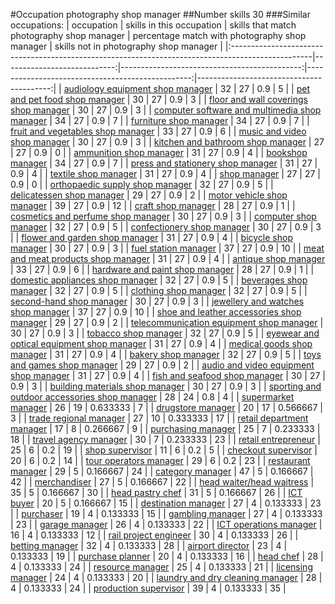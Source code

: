 #Occupation photography shop manager
##Number skills 30
###Similar occupations:
| occupation                                                                                        |   skills in this occupation |   skills that match photography shop manager |   percentage match with photography shop manager |   skills not in photography shop manager |
|:--------------------------------------------------------------------------------------------------|----------------------------:|---------------------------------------------:|-------------------------------------------------:|-----------------------------------------:|
| [audiology equipment shop manager](audiology_equipment_shop_manager.md)                           |                          32 |                                           27 |                                         0.9      |                                        5 |
| [pet and pet food shop manager](pet_and_pet_food_shop_manager.md)                                 |                          30 |                                           27 |                                         0.9      |                                        3 |
| [floor and wall coverings shop manager](floor_and_wall_coverings_shop_manager.md)                 |                          30 |                                           27 |                                         0.9      |                                        3 |
| [computer software and multimedia shop manager](computer_software_and_multimedia_shop_manager.md) |                          34 |                                           27 |                                         0.9      |                                        7 |
| [furniture shop manager](furniture_shop_manager.md)                                               |                          34 |                                           27 |                                         0.9      |                                        7 |
| [fruit and vegetables shop manager](fruit_and_vegetables_shop_manager.md)                         |                          33 |                                           27 |                                         0.9      |                                        6 |
| [music and video shop manager](music_and_video_shop_manager.md)                                   |                          30 |                                           27 |                                         0.9      |                                        3 |
| [kitchen and bathroom shop manager](kitchen_and_bathroom_shop_manager.md)                         |                          27 |                                           27 |                                         0.9      |                                        0 |
| [ammunition shop manager](ammunition_shop_manager.md)                                             |                          31 |                                           27 |                                         0.9      |                                        4 |
| [bookshop manager](bookshop_manager.md)                                                           |                          34 |                                           27 |                                         0.9      |                                        7 |
| [press and stationery shop manager](press_and_stationery_shop_manager.md)                         |                          31 |                                           27 |                                         0.9      |                                        4 |
| [textile shop manager](textile_shop_manager.md)                                                   |                          31 |                                           27 |                                         0.9      |                                        4 |
| [shop manager](shop_manager.md)                                                                   |                          27 |                                           27 |                                         0.9      |                                        0 |
| [orthopaedic supply shop manager](orthopaedic_supply_shop_manager.md)                             |                          32 |                                           27 |                                         0.9      |                                        5 |
| [delicatessen shop manager](delicatessen_shop_manager.md)                                         |                          29 |                                           27 |                                         0.9      |                                        2 |
| [motor vehicle shop manager](motor_vehicle_shop_manager.md)                                       |                          39 |                                           27 |                                         0.9      |                                       12 |
| [craft shop manager](craft_shop_manager.md)                                                       |                          28 |                                           27 |                                         0.9      |                                        1 |
| [cosmetics and perfume shop manager](cosmetics_and_perfume_shop_manager.md)                       |                          30 |                                           27 |                                         0.9      |                                        3 |
| [computer shop manager](computer_shop_manager.md)                                                 |                          32 |                                           27 |                                         0.9      |                                        5 |
| [confectionery shop manager](confectionery_shop_manager.md)                                       |                          30 |                                           27 |                                         0.9      |                                        3 |
| [flower and garden shop manager](flower_and_garden_shop_manager.md)                               |                          31 |                                           27 |                                         0.9      |                                        4 |
| [bicycle shop manager](bicycle_shop_manager.md)                                                   |                          30 |                                           27 |                                         0.9      |                                        3 |
| [fuel station manager](fuel_station_manager.md)                                                   |                          37 |                                           27 |                                         0.9      |                                       10 |
| [meat and meat products shop manager](meat_and_meat_products_shop_manager.md)                     |                          31 |                                           27 |                                         0.9      |                                        4 |
| [antique shop manager](antique_shop_manager.md)                                                   |                          33 |                                           27 |                                         0.9      |                                        6 |
| [hardware and paint shop manager](hardware_and_paint_shop_manager.md)                             |                          28 |                                           27 |                                         0.9      |                                        1 |
| [domestic appliances shop manager](domestic_appliances_shop_manager.md)                           |                          32 |                                           27 |                                         0.9      |                                        5 |
| [beverages shop manager](beverages_shop_manager.md)                                               |                          32 |                                           27 |                                         0.9      |                                        5 |
| [clothing shop manager](clothing_shop_manager.md)                                                 |                          32 |                                           27 |                                         0.9      |                                        5 |
| [second-hand shop manager](second-hand_shop_manager.md)                                           |                          30 |                                           27 |                                         0.9      |                                        3 |
| [jewellery and watches shop manager](jewellery_and_watches_shop_manager.md)                       |                          37 |                                           27 |                                         0.9      |                                       10 |
| [shoe and leather accessories shop manager](shoe_and_leather_accessories_shop_manager.md)         |                          29 |                                           27 |                                         0.9      |                                        2 |
| [telecommunication equipment shop manager](telecommunication_equipment_shop_manager.md)           |                          30 |                                           27 |                                         0.9      |                                        3 |
| [tobacco shop manager](tobacco_shop_manager.md)                                                   |                          32 |                                           27 |                                         0.9      |                                        5 |
| [eyewear and optical equipment shop manager](eyewear_and_optical_equipment_shop_manager.md)       |                          31 |                                           27 |                                         0.9      |                                        4 |
| [medical goods shop manager](medical_goods_shop_manager.md)                                       |                          31 |                                           27 |                                         0.9      |                                        4 |
| [bakery shop manager](bakery_shop_manager.md)                                                     |                          32 |                                           27 |                                         0.9      |                                        5 |
| [toys and games shop manager](toys_and_games_shop_manager.md)                                     |                          29 |                                           27 |                                         0.9      |                                        2 |
| [audio and video equipment shop manager](audio_and_video_equipment_shop_manager.md)               |                          31 |                                           27 |                                         0.9      |                                        4 |
| [fish and seafood shop manager](fish_and_seafood_shop_manager.md)                                 |                          30 |                                           27 |                                         0.9      |                                        3 |
| [building materials shop manager](building_materials_shop_manager.md)                             |                          30 |                                           27 |                                         0.9      |                                        3 |
| [sporting and outdoor accessories shop manager](sporting_and_outdoor_accessories_shop_manager.md) |                          28 |                                           24 |                                         0.8      |                                        4 |
| [supermarket manager](supermarket_manager.md)                                                     |                          26 |                                           19 |                                         0.633333 |                                        7 |
| [drugstore manager](drugstore_manager.md)                                                         |                          20 |                                           17 |                                         0.566667 |                                        3 |
| [trade regional manager](trade_regional_manager.md)                                               |                          27 |                                           10 |                                         0.333333 |                                       17 |
| [retail department manager](retail_department_manager.md)                                         |                          17 |                                            8 |                                         0.266667 |                                        9 |
| [purchasing manager](purchasing_manager.md)                                                       |                          25 |                                            7 |                                         0.233333 |                                       18 |
| [travel agency manager](travel_agency_manager.md)                                                 |                          30 |                                            7 |                                         0.233333 |                                       23 |
| [retail entrepreneur](retail_entrepreneur.md)                                                     |                          25 |                                            6 |                                         0.2      |                                       19 |
| [shop supervisor](shop_supervisor.md)                                                             |                          11 |                                            6 |                                         0.2      |                                        5 |
| [checkout supervisor](checkout_supervisor.md)                                                     |                          20 |                                            6 |                                         0.2      |                                       14 |
| [tour operators manager](tour_operators_manager.md)                                               |                          29 |                                            6 |                                         0.2      |                                       23 |
| [restaurant manager](restaurant_manager.md)                                                       |                          29 |                                            5 |                                         0.166667 |                                       24 |
| [category manager](category_manager.md)                                                           |                          47 |                                            5 |                                         0.166667 |                                       42 |
| [merchandiser](merchandiser.md)                                                                   |                          27 |                                            5 |                                         0.166667 |                                       22 |
| [head waiter/head waitress](head_waiter-head_waitress.md)                                         |                          35 |                                            5 |                                         0.166667 |                                       30 |
| [head pastry chef](head_pastry_chef.md)                                                           |                          31 |                                            5 |                                         0.166667 |                                       26 |
| [ICT buyer](ICT_buyer.md)                                                                         |                          20 |                                            5 |                                         0.166667 |                                       15 |
| [destination manager](destination_manager.md)                                                     |                          27 |                                            4 |                                         0.133333 |                                       23 |
| [purchaser](purchaser.md)                                                                         |                          19 |                                            4 |                                         0.133333 |                                       15 |
| [gambling manager](gambling_manager.md)                                                           |                          27 |                                            4 |                                         0.133333 |                                       23 |
| [garage manager](garage_manager.md)                                                               |                          26 |                                            4 |                                         0.133333 |                                       22 |
| [ICT operations manager](ICT_operations_manager.md)                                               |                          16 |                                            4 |                                         0.133333 |                                       12 |
| [rail project engineer](rail_project_engineer.md)                                                 |                          30 |                                            4 |                                         0.133333 |                                       26 |
| [betting manager](betting_manager.md)                                                             |                          32 |                                            4 |                                         0.133333 |                                       28 |
| [airport director](airport_director.md)                                                           |                          23 |                                            4 |                                         0.133333 |                                       19 |
| [purchase planner](purchase_planner.md)                                                           |                          20 |                                            4 |                                         0.133333 |                                       16 |
| [head chef](head_chef.md)                                                                         |                          28 |                                            4 |                                         0.133333 |                                       24 |
| [resource manager](resource_manager.md)                                                           |                          25 |                                            4 |                                         0.133333 |                                       21 |
| [licensing manager](licensing_manager.md)                                                         |                          24 |                                            4 |                                         0.133333 |                                       20 |
| [laundry and dry cleaning manager](laundry_and_dry_cleaning_manager.md)                           |                          28 |                                            4 |                                         0.133333 |                                       24 |
| [production supervisor](production_supervisor.md)                                                 |                          39 |                                            4 |                                         0.133333 |                                       35 |
